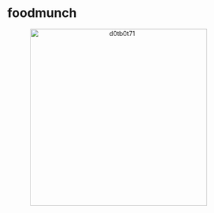 # foodmunch

<p align="center"> <img src="https://ibb.co/xSDswsY" width="400" alt="d0tb0t71" /> </p>
